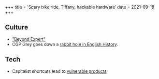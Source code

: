 +++
title = 'Scary bike ride, Tiffany, hackable hardware'
date = 2021-09-18
+++

## Culture
* ["Beyond Expert"](https://www.youtube.com/watch?v=7OkuyqUU180)
* CGP Grey goes down a [rabbit hole in English History](https://www.youtube.com/watch?v=qEV9qoup2mQ).

## Tech
* Capitalist shortcuts lead to [vulnerable products](https://www.youtube.com/watch?v=YP8dZKYMxZ4)
